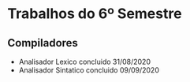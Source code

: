 # Trabalhos do 6º Semestre

## Compiladores

- Analisador Lexico concluido 31/08/2020
- Analisador Sintatico concluido 09/09/2020
